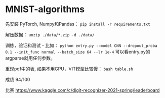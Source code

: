 # MNIST-algorithms

先安装 PyTorch, Numpy和Pandas：
`pip install -r requirements.txt`

解压数据：
`unzip ./data/*.zip -d ./data/`

训练，验证和测试 - 比如：
`python entry.py --model CNN --dropout_proba 0.1 --init_func normal --batch_size 64 --lr 1e-4`
可以看entry.py的argparse就用任何参数。

重现pdf中的表, 如果不用GPU，VIT模型比较慢：
`bash table.sh`

成绩
94/100

比赛
https://www.kaggle.com/c/digit-recognizer-2021-spring/leaderboard

